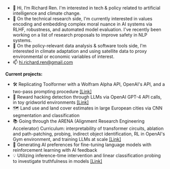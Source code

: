 - 👋 Hi, I’m Richard Ren. I'm interested in tech & policy related to artificial intelligence and climate change.
- 💓 On the technical research side, I'm currently interested in values encoding and embedding complex moral nuance in AI systems via RLHF, robustness, and automated model evaluation. I've recently been working on a list of research proposals to improve safety in NLP systems.
- 🌱 On the policy-relevant data analysis & software tools side, I'm interested in climate adaptation and using satellite data to proxy environmental or economic variables of interest.
- 📫 hi.richard.ren@gmail.com

**Current projects:**
- 🛠 Replicating Toolformer with a Wolfram Alpha API, OpenAI's API, and a two-pass prompting procedure [[Link]](https://github.com/notrichardren/wolfram-toolformer-tests) 
- 🤖 Reward hacking detection through LLMs via OpenAI GPT-4 API calls, in toy gridworld environments [[Link]](https://github.com/kaustubhsridhar/GPT4_fixes_reward_hacking)
- 🗺 Land use and land cover estimates in large European cities via CNN segmentation and classification
- 📚 Going through the ARENA (Alignment Research Engineering Accelerator) Curriculum: interpretability of transformer circuits, ablation and path-patching, probing, indirect object identification, RL in OpenAI's Gym environment, and training LLMs at scale [[Link]](https://github.com/notrichardren/arena-curriculum)
- 🏹 Generating AI preferences for fine-tuning language models with reinforcement learning with AI feedback
- 💡 Utilizing inference-time intervention and linear classification probing to investigate truthfulness in models [[Link]](https://github.com/magikarp01/iti_capstone)

<!---
notrichardren/notrichardren is a ✨ special ✨ repository because its `README.md` (this file) appears on your GitHub profile.
You can click the Preview link to take a look at your changes.
--->

